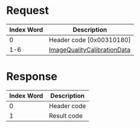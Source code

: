 # Request

| Index Word | Description                                                                           |
|------------|---------------------------------------------------------------------------------------|
| 0          | Header code \[0x00310180\]                                                            |
| 1-6        | [ImageQualityCalibrationData](Camera_Services#ImageQualityCalibrationData "wikilink") |

# Response

| Index Word | Description |
|------------|-------------|
| 0          | Header code |
| 1          | Result code |